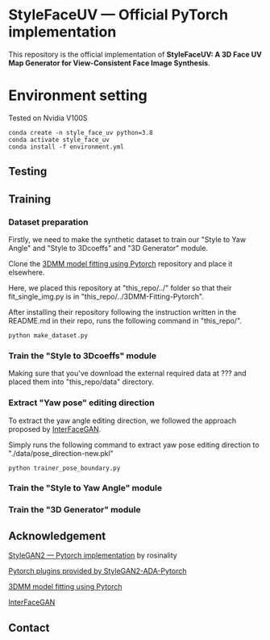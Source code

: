 <!-- ![]() -->
# StyleFaceUV &mdash; Official PyTorch implementation
This repository is the official implementation of **StyleFaceUV: A 3D Face UV Map Generator for View-Consistent Face Image Synthesis**.

# Environment setting
Tested on Nvidia V100S
```
conda create -n style_face_uv python=3.8
conda activate style_face_uv
conda install -f environment.yml
```

## Testing
## Training
### Dataset preparation
Firstly, we need to make the synthetic dataset to train our "Style to Yaw Angle" and "Style to 3Dcoeffs" and "3D Generator" module.

Clone the [3DMM model fitting using Pytorch](https://github.com/ascust/3DMM-Fitting-Pytorch) repository and place it elsewhere.

Here, we placed this repository at "this_repo/../" folder so that their fit_single_img.py is in "this_repo/../3DMM-Fitting-Pytorch".

After installing their repository following the instruction written in the README.md in their repo, runs the following command in "this_repo/".

```
python make_dataset.py
```

### Train the "Style to 3Dcoeffs" module
Making sure that you've download the external required data at ??? and placed them into "this_repo/data" directory.



### Extract "Yaw pose" editing direction
To extract the yaw angle editing direction, we followed the approach proposed by [InterFaceGAN](https://github.com/genforce/interfacegan).

Simply runs the following command to extract yaw pose editing direction to "./data/pose_direction-new.pkl"

```
python trainer_pose_boundary.py
```

### Train the "Style to Yaw Angle" module

### Train the "3D Generator" module


## Acknowledgement
[StyleGAN2 &mdash; Pytorch implementation](https://github.com/rosinality/stylegan2-pytorch) by rosinality

[Pytorch plugins provided by StyleGAN2-ADA-Pytorch](https://github.com/NVlabs/stylegan2-ada-pytorch)

[3DMM model fitting using Pytorch](https://github.com/ascust/3DMM-Fitting-Pytorch)

[InterFaceGAN](https://github.com/genforce/interfacegan)
## Contact